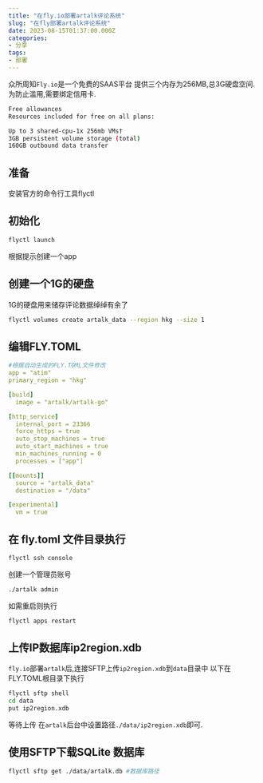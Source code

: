 ```yaml
---
title: "在fly.io部署artalk评论系统"
slug: "在fly部署artalk评论系统"
date: 2023-08-15T01:37:00.000Z
categories:
- 分享
tags:
- 部署
---
```


众所周知`Fly.io`是一个免费的SAAS平台
提供三个内存为256MB,总3G硬盘空间.
为防止滥用,需要绑定信用卡.
```bash
Free allowances
Resources included for free on all plans:

Up to 3 shared-cpu-1x 256mb VMs†
3GB persistent volume storage (total)
160GB outbound data transfer
```
## 准备
安装官方的命令行工具flyctl

## 初始化
```bash
flyctl launch
```
根据提示创建一个app

## 创建一个1G的硬盘
1G的硬盘用来储存评论数据绰绰有余了
```bash
flyctl volumes create artalk_data --region hkg --size 1
```
## 编辑FLY.TOML

```yaml
#根据自动生成的FLY.TOML文件修改
app = "atim"  
primary_region = "hkg"

[build]
  image = "artalk/artalk-go"

[http_service]
  internal_port = 23366
  force_https = true
  auto_stop_machines = true
  auto_start_machines = true
  min_machines_running = 0
  processes = ["app"]

[[mounts]]
  source = "artalk_data"
  destination = "/data"

[experimental]
  vm = true
```
## 在 fly.toml 文件目录执行
```bash
flyctl ssh console
```
创建一个管理员账号
```bash
./artalk admin
```
如需重启则执行
```bash
flyctl apps restart
```
## 上传IP数据库ip2region.xdb
`fly.io`部署`artalk`后,连接SFTP上传`ip2region.xdb`到`data`目录中
以下在FLY.TOML根目录下执行
```bash
flyctl sftp shell
cd data
put ip2region.xdb
```
等待上传
在`artalk`后台中设置路径`./data/ip2region.xdb`即可.

## 使用SFTP下载SQLite 数据库

```bash
flyctl sftp get ./data/artalk.db #数据库路径
```

